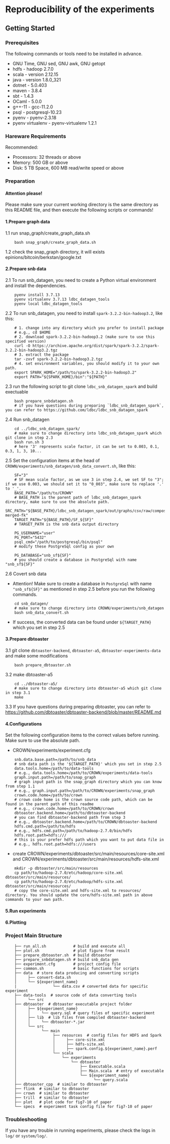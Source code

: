 # Reproducibility of the experiments
## Getting Started
### Prerequisites
The following commands or tools need to be installed in advance.
* GNU Time, GNU sed, GNU awk, GNU getopt
* hdfs - hadoop 2.7.0
* scala - version 2.12.15
* java - version 1.8.0_321
* dotnet - 5.0.403
* maven - 3.8.4
* sbt - 1.4.3
* OCaml - 5.0.0
* g++-11 - gcc-11.2.0
* psql - postgresql-10.23
* pyenv - pyenv-2.3.18
* pyenv virtualenv - pyenv-virtualenv 1.2.1

### Hareware Requirements
Recommended:
- Processors: 32 threads or above
- Memory: 500 GB or above
- Disk: 5 TB Space, 600 MB read/write speed or above 

### Preparation
#### Attention please!
Please make sure your current working directory is the same directory as this README file, and then execute the following scripts or commands!

#### 1.Prepare graph data
1.1 run snap_graph/create_graph_data.sh
```shell
    bash snap_graph/create_graph_data.sh
```
1.2 check the snap_graph directory, it will exists epinions/bitcoin/berkstan/google.txt

#### 2.Prepare snb data
2.1 To run snb_datagen, you need to create a Python virtual environment and install the dependencies.
```shell
    pyenv install 3.7.13
    pyenv virtualenv 3.7.13 ldbc_datagen_tools
    pyenv local ldbc_datagen_tools
```
2.2 To run snb_datagen, you need to install `spark-3.2.2-bin-hadoop3.2`, like this:
```shell
    # 1. change into any directory which you prefer to install package
    # e.g., cd $HOME
    # 2. download spark-3.2.2-bin-hadoop3.2 (make sure to use this specified version)
    curl -O https://archive.apache.org/dist/spark/spark-3.2.2/spark-3.2.2-bin-hadoop3.2.tgz
    # 3. extract the package  
    tar -zxvf spark-3.2.2-bin-hadoop3.2.tgz
    # 4. set environment variables, you should modify it to your own path.
    export SPARK_HOME="/path/to/spark-3.2.2-bin-hadoop3.2"
    export PATH="${SPARK_HOME}/bin":"${PATH}"
```
2.3 run the following script to git clone `ldbc_snb_datagen_spark` and build exectuable
```shell
    bash prepare_snbdatagen.sh
    # if you have questions during preparing `ldbc_snb_datagen_spark`, you can refer to https://github.com/ldbc/ldbc_snb_datagen_spark
```
2.4 Run snb_datagen
```shell
    cd ../ldbc_snb_datagen_spark/
    # make sure to change directory into ldbc_snb_datagen_spark which git clone in step 2.3
    bash run.sh 3
    # here '3' represents scale factor, it can be set to 0.003, 0.1, 0.3, 1, 3, 10...
```
2.5 Set the configuration items at the head of `CROWN/experiments/snb_datagen/snb_data_convert.sh`, like this:
```shell
    SF="3"
    # SF mean scale factor, as we use 3 in step 2.4, we set SF to "3"; if we use 0.003, we should set it to "0_003", make sure to replace '.' to '_'.
    BASE_PATH="/path/to/CROWN"
    # BASE_PATH is the parent path of ldbc_snb_datagen_spark directory, make sure to use the absolute path. 
    SRC_PATH="${BASE_PATH}/ldbc_snb_datagen_spark/out/graphs/csv/raw/composite-merged-fk"
    TARGET_PATH="${BASE_PATH}/SF_${SF}"
    # TARGET_PATH is the snb data output directory
    
    PG_USERNAME="user"
    PG_PORT="5432"
    psql_cmd="/path/to/postgresql/bin/psql"
    # modify these PostgreSql config as your own 

    PG_DATABASE="snb_sf${SF}"
    # you should create a database in PostgreSql with name "snb_sf${SF}"
```
2.6 Covert snb data
* Attention! Make sure to create a database in `PostgreSql` with name `"snb_sf${SF}"` as mentioned in step 2.5 before you run the following commands.
```shell
    cd snb_datagen/
    # make sure to change directory into CROWN/experiments/snb_datagen
    bash snb_data_convert.sh
```
* If success, the converted data can be found under `${TARGET_PATH}` which you set in step 2.5

#### 3.Prepare dbtoaster
3.1 git clone `dbtoaster-backend`, `dbtoaster-a5`, `dbtoaster-experiments-data` and make some modifications
```shell
    bash prepare_dbtoaster.sh
```
3.2 make dbtoaster-a5
```shell
    cd ../dbtoaster-a5/
    # make sure to change directory into dbtoaster-a5 which git clone in step 3.1
    make
```
3.3 If you have questions during preparing dbtoaster, you can refer to https://github.com/dbtoaster/dbtoaster-backend/blob/master/README.md

#### 4.Configurations
Set the following configuration items to the correct values before running. Make sure to use the absolute path.
* CROWN/experiments/experiment.cfg
```shell
    snb.data.base.path=/path/to/snb_data  
    # snb data path is the '${TARGET_PATH}' which you set in step 2.5
    data.tools.home=/path/to/data-tools
    # e.g., data.tools.home=/path/to/CROWN/experiments/data-tools
    graph.input.path=/path/to/snap_graph
    # graph input path is the snap_graph directory which you can know from step 1.1
    # e.g., graph.input.path=/path/to/CROWN/experiments/snap_graph
    crown.code.home=/path/to/crown
    # crown code home is the crown source code path, which can be found in the parent path of this readme 
    # e.g., crown.code.home=/path/to/CROWN/crown
    dbtoaster.backend.home=/path/to/dbtoaster-backend
    # you can find dbtoaster-backend path from step 3
    # e.g., dbtoaster.backend.home=/path/to/CROWN/dbtoaster-backend
    hdfs.cmd.path=/path/to/hdfs
    # e.g., hdfs.cmd.path=/path/to/hadoop-2.7.0/bin/hdfs
    hdfs.root.path=hdfs:///
    # this is your prefer hdfs path which you want to put data file in
    # e.g., hdfs.root.path=hdfs:///users
```
* create CROWN/experiments/dbtoaster/src/main/resources/core-site.xml and CROWN/experiments/dbtoaster/src/main/resources/hdfs-site.xml
```shell
    mkdir -p dbtoaster/src/main/resources
    cp path/to/hadoop-2.7.0/etc/hadoop/core-site.xml dbtoaster/src/main/resources/
    cp path/to/hadoop-2.7.0/etc/hadoop/hdfs-site.xml dbtoaster/src/main/resources/
    # copy the core-site.xml and hdfs-site.xml to resources/ directory. You should update the core/hdfs-site.xml path in above commands to your own path.
```

#### 5.Run experiments


#### 6.Plotting


### Project Main Structure
```
    ├── run_all.sh            # build and execute all
    ├── plot.sh               # plot figure from result
    ├── prepare_dbtoaster.sh  # build dbtoaster
    ├── prepare_snbdatagen.sh # build snb_data gen
    ├── experiment.cfg        # project config file
    ├── common.sh             # basic functions for scripts
    ├── data  # store data producing and converting scripts
    │     ├── convert-data.sh
    │     └── ${experiment_name} 
    |                └── data.csv # converted data for specific experiment
    ├── data-tools  # source code of data converting tools
    │     └── src
    ├── dbtoaster  # dbtoaster executable project folder
    │     ├── ${experiment_name}  
    │     │     └── query.sql # query files of specific experiment
    │     ├── lib  # lib files from compiled dbtoaster-backend
    │     │     └── dbtoaster-*.jar
    │     └── src
    │           └── main
    │                ├── resources  # config files for HDFS and Spark
    │                │     ├── core-site.xml
    │                │     ├── hdfs-site.xml
    │                │     ├── spark.config.${experiment_name}.perf
    │                └── scala
    │                    └── experiments
    │                        └── dbtoaster
    │                            ├── Executable.scala
    │                            ├── Main.scala  # entry of executable
    │                            └── ${experiment_name}
    │                                  └── query.scala
    ├── dbtoaster_cpp  # similar to dbtoaster
    ├── flink  # similar to dbtoaster
    ├── crown  # similar to dbtoaster
    ├── trill  # similar to dbtoaster
    ├── plot   # plot code for fig7-10 of paper
    └── specs  # experiment task config file for fig7-10 of paper
```

### Troubleshooting
If you have any trouble in running experiments, please check the logs in `log/` or `system/log/`.
